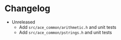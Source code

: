 # Changelog

* Unreleased
    * Add `src/ace_common/arithmetic.h` and unit tests
    * Add `src/ace_common/pstrings.h` and unit tests
